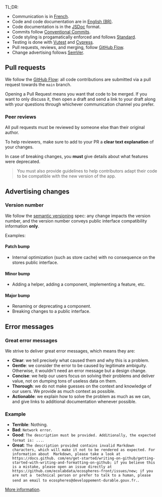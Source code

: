 TL;DR:

- Communication is in [French](https://www.legifrance.gouv.fr/loda/article_lc/LEGIARTI000006421209).
- Code and code documentation are in [English (BR)](https://en.wikipedia.org/wiki/English_as_a_lingua_franca).
- Code documentation is in the [JSDoc](https://jsdoc.app/) format.
- Commits follow [Conventional Commits](https://www.conventionalcommits.org/en/v1.0.0/).
- Code styling is progamatically enforced and follows [Standard](https://standardjs.com/).
- Testing is done with [Vutest](https://vutest.dev) and [Cypress](https://www.cypress.io/).
- Pull requests, reviews, and merging, follow [GitHub Flow](https://guides.github.com/introduction/flow/).
- Change advertising follows [SemVer](http://semver.org/).

## Pull requests

We follow the [GitHub Flow](https://guides.github.com/introduction/flow/):
all code contributions are submitted via a pull request towards the `main`
branch.

Opening a Pull Request means you want that code to be merged. If you want to
only discuss it, then open a draft and send a link to your draft along with
your questions through whichever communication channel you prefer.

### Peer reviews

All pull requests must be reviewed by someone else than their original author.

To help reviewers, make sure to add to your PR a **clear text explanation**
of your changes.

In case of breaking changes, you **must** give details about what features were
deprecated.

> You must also provide guidelines to help contributors adapt their code to be
> compatible with the new version of the app.

## Advertising changes

### Version number

We follow the [semantic versioning](http://semver.org/) spec: any change
impacts the version number, and the version number conveys public interface
compatibility information **only**.

Examples:

#### Patch bump

- Internal optimization (such as store cache) with no consequence on the stores
  public interface.

#### Minor bump

- Adding a helper, adding a component, implementing a feature, etc.

#### Major bump

- Renaming or deprecating a component.
- Breaking changes to a public interface.

## Error messages

### Great error messages

We strive to deliver great error messages, which means they are:

- **Clear**: we tell precisely what caused them and why this is a problem.
- **Gentle**: we consider the error to be caused by legitimate ambiguity.
  Otherwise, it wouldn't need an error message but a design change.
- **Concise**: we help our users focus on solving their problems and deliver
  value, not on dumping tons of useless data on them.
- **Thorough**: we do not make guesses on the context and knowledge of our
  users. We provide as much context as possible.
- **Actionable**: we explain how to solve the problem as much as we can, and
  give links to additional documentation whenever possible.

### Example

- **Terrible**: Nothing.
- **Bad**: `Network error`.
- **Good**: `The description must be provided. Additionally, the expected format
is: ...`.
- **Great**: `The description provided contains invalid Markdown characters,
which will make it not to be rendered as expected. For information about 
Markdown, please take a look at https://docs.github.
com/en/get-started/writing-on-github/getting-started-with-writing-and-formatting-on-github;
if you believe this is a mistake, please open an issue directly at
https://github.com/ecolabdata/ecospheres-front/issues/new; if you are not a 
technical person or prefer to talk to a human, please send an email to
ecospheres@developpement-durable.gouv.fr.`.

[More information](https://blogs.mulesoft.com/dev/api-dev/api-best-practices-response-handling/).
